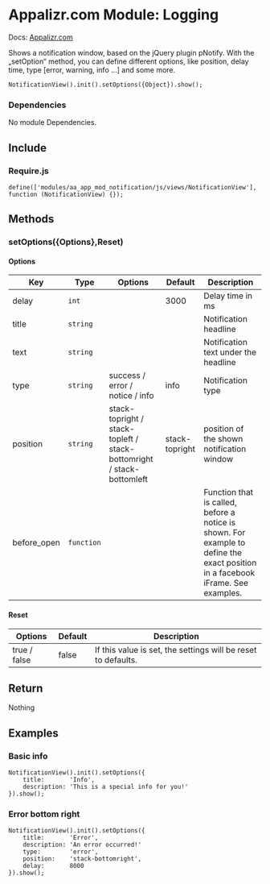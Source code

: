 # Appalizr.com Module: Logging

Docs:   [Appalizr.com](http://www.appalizr.com/docs.html)

Shows a notification window, based on the jQuery plugin pNotify. With the „setOption“ method, you can define different options, like position, delay time, type [error, warning, info …] and some more.

```
NotificationView().init().setOptions({Object}).show();
```

### Dependencies
No module Dependencies.

## Include
### Require.js
```
define(['modules/aa_app_mod_notification/js/views/NotificationView'], function (NotificationView) {});
```

## Methods

### setOptions({Options},Reset)

#### Options

| Key   | Type    | Options | Default | Description |
| ----   | ----    | ---- | ---- | ---- |
| delay   | `int`    |  | 3000 | Delay time in ms |
| title   | `string`    |  |  | Notification headline |
| text   | `string`    |  |  | Notification text under the headline |
| type   | `string`    | success / error / notice / info | info | Notification type |
| position   | `string`    | stack-topright / stack-topleft / stack-bottomright / stack-bottomleft | stack-topright | position of the shown notification window |
| before_open   | `function`    |  |  | Function that is called, before a notice is shown. For example to define the exact position in a facebook iFrame. See examples. |

#### Reset
| Options | Default | Description |
| ---- | ---- | ---- |
| true / false | false | If this value is set, the settings will be reset to defaults. |


## Return
Nothing

## Examples

### Basic info
```
NotificationView().init().setOptions({
    title:       'Info',
    description: 'This is a special info for you!'
}).show();
```

### Error bottom right
```
NotificationView().init().setOptions({
    title:       'Error',
    description: 'An error occurred!'
    type:        'error',
    position:    'stack-bottomright',
    delay:       8000
}).show();
```
